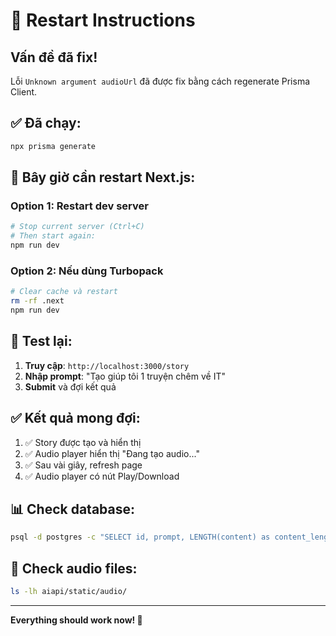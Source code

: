 # 🔄 Restart Instructions

## Vấn đề đã fix!

Lỗi `Unknown argument audioUrl` đã được fix bằng cách regenerate Prisma Client.

## ✅ Đã chạy:

```bash
npx prisma generate
```

## 🚀 Bây giờ cần restart Next.js:

### Option 1: Restart dev server

```bash
# Stop current server (Ctrl+C)
# Then start again:
npm run dev
```

### Option 2: Nếu dùng Turbopack

```bash
# Clear cache và restart
rm -rf .next
npm run dev
```

## 🧪 Test lại:

1. **Truy cập**: `http://localhost:3000/story`
2. **Nhập prompt**: "Tạo giúp tôi 1 truyện chêm về IT"
3. **Submit** và đợi kết quả

## ✅ Kết quả mong đợi:

1. ✅ Story được tạo và hiển thị
2. ✅ Audio player hiển thị "Đang tạo audio..."
3. ✅ Sau vài giây, refresh page
4. ✅ Audio player có nút Play/Download

## 📊 Check database:

```bash
psql -d postgres -c "SELECT id, prompt, LENGTH(content) as content_length, audioUrl FROM stories ORDER BY \"createdAt\" DESC LIMIT 3;"
```

## 🎵 Check audio files:

```bash
ls -lh aiapi/static/audio/
```

---

**Everything should work now! 🎉**
